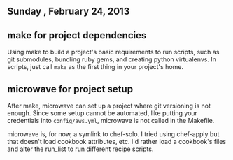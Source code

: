 ## Sunday , February 24, 2013

## make for project dependencies

Using make to build a project's basic requirements to run scripts, such
as git submodules, bundling ruby gems, and creating python virtualenvs.
In scripts, just call `make` as the first thing in your project's home.

## microwave for project setup

After make, microwave can set up a project where git versioning is not
enough.  Since some setup cannot be automated, like putting your
credentials into `config/aws.yml`, microwave is not called in the
Makefile.

microwave is, for now, a symlink to chef-solo.  I tried using chef-apply
but that doesn't load cookbook attributes, etc.  I'd rather load a
cookbook's files and alter the run_list to run different recipe scripts.
